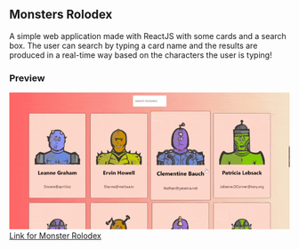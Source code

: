 ## Monsters Rolodex

A simple web application made with ReactJS with some cards and a search box. 
The user can search by typing a card name and the results are produced in a real-time way based on the characters the user is typing!

### Preview
![Image of Monster Rolodex](https://github.com/MusaMalikx/monsters-rolodex/blob/gh-pages/monsters-rolodex.gif)<br/>
[Link for Monster Rolodex](https://musamalikx.github.io/monsters-rolodex/)
